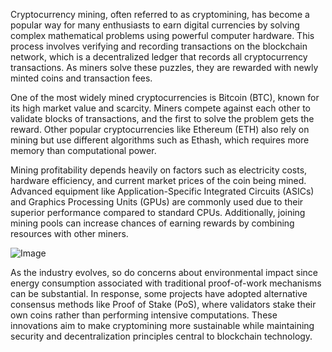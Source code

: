 Cryptocurrency mining, often referred to as cryptomining, has become a popular way for many enthusiasts to earn digital currencies by solving complex mathematical problems using powerful computer hardware. This process involves verifying and recording transactions on the blockchain network, which is a decentralized ledger that records all cryptocurrency transactions. As miners solve these puzzles, they are rewarded with newly minted coins and transaction fees.

One of the most widely mined cryptocurrencies is Bitcoin (BTC), known for its high market value and scarcity. Miners compete against each other to validate blocks of transactions, and the first to solve the problem gets the reward. Other popular cryptocurrencies like Ethereum (ETH) also rely on mining but use different algorithms such as Ethash, which requires more memory than computational power.

Mining profitability depends heavily on factors such as electricity costs, hardware efficiency, and current market prices of the coin being mined. Advanced equipment like Application-Specific Integrated Circuits (ASICs) and Graphics Processing Units (GPUs) are commonly used due to their superior performance compared to standard CPUs. Additionally, joining mining pools can increase chances of earning rewards by combining resources with other miners.

![Image](https://github.com/user-attachments/assets/31692037-0104-4703-abd1-696b6a7dd41b)

As the industry evolves, so do concerns about environmental impact since energy consumption associated with traditional proof-of-work mechanisms can be substantial. In response, some projects have adopted alternative consensus methods like Proof of Stake (PoS), where validators stake their own coins rather than performing intensive computations. These innovations aim to make cryptomining more sustainable while maintaining security and decentralization principles central to blockchain technology.
